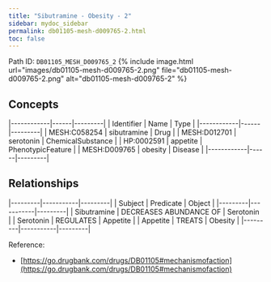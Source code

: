```yaml
---
title: "Sibutramine - Obesity - 2"
sidebar: mydoc_sidebar
permalink: db01105-mesh-d009765-2.html
toc: false 
---
```



Path ID: `DB01105_MESH_D009765_2`
{% include image.html url="images/db01105-mesh-d009765-2.png" file="db01105-mesh-d009765-2.png" alt="db01105-mesh-d009765-2" %}

## Concepts

|------------|------|---------|
| Identifier | Name | Type    |
|------------|------|---------|
| MESH:C058254 | sibutramine | Drug |
| MESH:D012701 | serotonin | ChemicalSubstance |
| HP:0002591 | appetite | PhenotypicFeature |
| MESH:D009765 | obesity | Disease |
|------------|------|---------|

## Relationships

|---------|-----------|---------|
| Subject | Predicate | Object  |
|---------|-----------|---------|
| Sibutramine | DECREASES ABUNDANCE OF | Serotonin |
| Serotonin | REGULATES | Appetite |
| Appetite | TREATS | Obesity |
|---------|-----------|---------|

Reference: 
  - [https://go.drugbank.com/drugs/DB01105#mechanismofaction](https://go.drugbank.com/drugs/DB01105#mechanismofaction)

